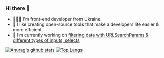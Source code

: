 ### Hi there 👋

-	👨🏻‍💻 I'm front-end developer from Ukraine.
- 🌱 I like creating open-source tools that make a developers life easier & more efficient.
- 🔭 I’m currently working on [filtering data with URLSearchParams & different types of inputs, selects](https://github.com/Kassaila/filter-inputs-url)

[![Anurag's github stats](https://github-readme-stats.vercel.app/api?username=Kassaila&show_icons=true)](https://github.com/anuraghazra/github-readme-stats)
[![Top Langs](https://github-readme-stats.vercel.app/api/top-langs/?username=anuraghazra&layout=compact)](https://github.com/anuraghazra/github-readme-stats)
